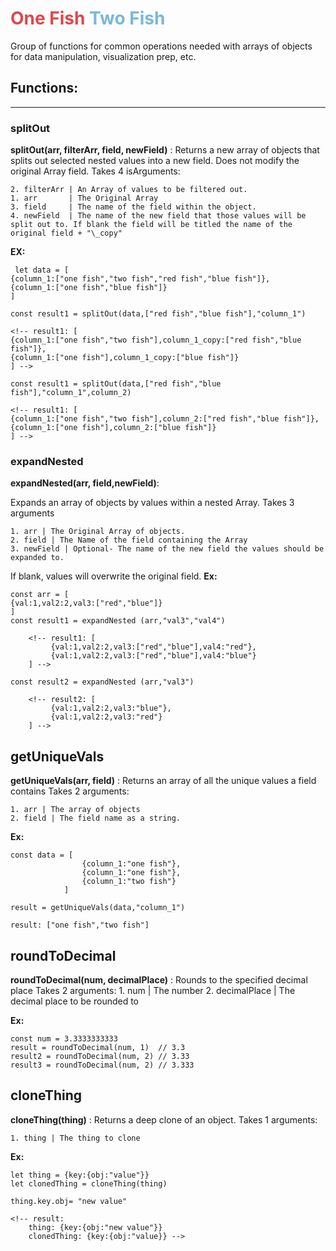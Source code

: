 # <span style="color: #e0474c" >One Fish </span><span style="color: #7ab8d6">Two Fish</span>

Group of functions for common operations needed with arrays of objects for data manipulation, visualization prep, etc.

## Functions:

---

### splitOut

**splitOut(arr, filterArr, field, newField)** :
Returns a new array of objects that splits out selected nested values into a new field.
Does not modify the original Array field.
Takes 4 isArguments:

    2. filterArr | An Array of values to be filtered out.
    1. arr       | The Original Array
    3. field     | The name of the field within the object.
    4. newField  | The name of the new field that those values will be split out to. If blank the field will be titled the name of the original field + "\_copy"

**EX:**

```
 let data = [
{column_1:["one fish","two fish","red fish","blue fish"]},
{column_1:["one fish","blue fish"]}
]

const result1 = splitOut(data,["red fish","blue fish"],"column_1")

<!-- result1: [
{column_1:["one fish","two fish"],column_1_copy:["red fish","blue fish"]},
{column_1:["one fish"],column_1_copy:["blue fish"]}
] -->

const result1 = splitOut(data,["red fish","blue fish"],"column_1",column_2)

<!-- result1: [
{column_1:["one fish","two fish"],column_2:["red fish","blue fish"]},
{column_1:["one fish"],column_2:["blue fish"]}
] -->
```

### expandNested

**expandNested(arr, field,newField)**:

Expands an array of objects by values within a nested Array.
Takes 3 arguments

    1. arr | The Original Array of objects.
    2. field | The Name of the field containing the Array
    3. newField | Optional- The name of the new field the values should be expanded to.

If blank, values will overwrite the original field.
**Ex:**

```
const arr = [
{val:1,val2:2,val3:["red","blue"]}
]
const result1 = expandNested (arr,"val3","val4")

    <!-- result1: [
         {val:1,val2:2,val3:["red","blue"],val4:"red"},
         {val:1,val2:2,val3:["red","blue"],val4:"blue"}
    ] -->

const result2 = expandNested (arr,"val3")

    <!-- result2: [
         {val:1,val2:2,val3:"blue"},
         {val:1,val2:2,val3:"red"}
    ] -->
```

## getUniqueVals

**getUniqueVals(arr, field)** :
Returns an array of all the unique values a field contains
Takes 2 arguments:

    1. arr | The array of objects
    2. field | The field name as a string.

**Ex:**

```
const data = [
                {column_1:"one fish"},
                {column_1:"one fish"},
                {column_1:"two fish"}
            ]

result = getUniqueVals(data,"column_1")

result: ["one fish","two fish"]
```

## roundToDecimal

**roundToDecimal(num, decimalPlace)** :
Rounds to the specified decimal place
Takes 2 arguments: 1. num | The number 2. decimalPlace | The decimal place to be rounded to

**Ex:**

```
const num = 3.3333333333
result = roundToDecimal(num, 1)  // 3.3
result2 = roundToDecimal(num, 2) // 3.33
result3 = roundToDecimal(num, 2) // 3.333

```

## cloneThing

**cloneThing(thing)** :
Returns a deep clone of an object.
Takes 1 arguments:

    1. thing | The thing to clone

**Ex:**

```
let thing = {key:{obj:"value"}}
let clonedThing = cloneThing(thing)

thing.key.obj= "new value"

<!-- result:
    thing: {key:{obj:"new value"}}
    clonedThing: {key:{obj:"value}} -->


```
